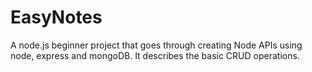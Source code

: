 # EasyNotes
A node.js  beginner project that goes through creating Node APIs using node, express and mongoDB. It describes the basic CRUD operations.
